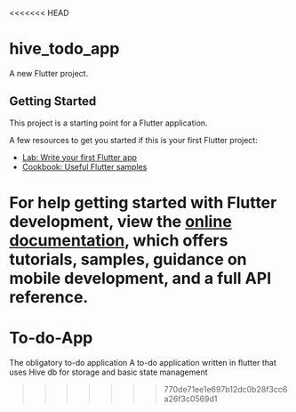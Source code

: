 <<<<<<< HEAD
# hive_todo_app

A new Flutter project.

## Getting Started

This project is a starting point for a Flutter application.

A few resources to get you started if this is your first Flutter project:

- [Lab: Write your first Flutter app](https://docs.flutter.dev/get-started/codelab)
- [Cookbook: Useful Flutter samples](https://docs.flutter.dev/cookbook)

For help getting started with Flutter development, view the
[online documentation](https://docs.flutter.dev/), which offers tutorials,
samples, guidance on mobile development, and a full API reference.
=======
# To-do-App
The obligatory to-do application
A to-do application written in flutter that uses Hive db for storage and basic state management
>>>>>>> 770de71ee1e697b12dc0b28f3cc6a26f3c0569d1
